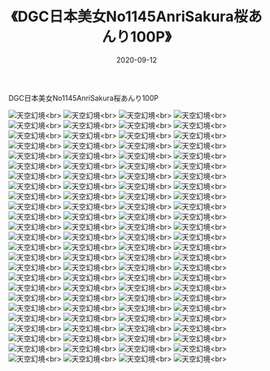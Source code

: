 ﻿---
layout: post
title: 《DGC日本美女No1145AnriSakura桜あんり100P》
date: 2020-09-12
img: http://photo.orgx.cf/性感/2020/DGC日本美女No1145AnriSakura桜あんり100P/000.jpg
tags: [美女,性感,泳衣]
---

DGC日本美女No1145AnriSakura桜あんり100P



![天空幻境](http://photo.orgx.cf/性感/2020/DGC日本美女No1145AnriSakura桜あんり100P/001.jpg''天空幻境'')<br>
![天空幻境](http://photo.orgx.cf/性感/2020/DGC日本美女No1145AnriSakura桜あんり100P/002.jpg''天空幻境'')<br>
![天空幻境](http://photo.orgx.cf/性感/2020/DGC日本美女No1145AnriSakura桜あんり100P/003.jpg''天空幻境'')<br>
![天空幻境](http://photo.orgx.cf/性感/2020/DGC日本美女No1145AnriSakura桜あんり100P/004.jpg''天空幻境'')<br>
![天空幻境](http://photo.orgx.cf/性感/2020/DGC日本美女No1145AnriSakura桜あんり100P/005.jpg''天空幻境'')<br>
![天空幻境](http://photo.orgx.cf/性感/2020/DGC日本美女No1145AnriSakura桜あんり100P/006.jpg''天空幻境'')<br>
![天空幻境](http://photo.orgx.cf/性感/2020/DGC日本美女No1145AnriSakura桜あんり100P/007.jpg''天空幻境'')<br>
![天空幻境](http://photo.orgx.cf/性感/2020/DGC日本美女No1145AnriSakura桜あんり100P/008.jpg''天空幻境'')<br>
![天空幻境](http://photo.orgx.cf/性感/2020/DGC日本美女No1145AnriSakura桜あんり100P/009.jpg''天空幻境'')<br>
![天空幻境](http://photo.orgx.cf/性感/2020/DGC日本美女No1145AnriSakura桜あんり100P/010.jpg''天空幻境'')<br>
![天空幻境](http://photo.orgx.cf/性感/2020/DGC日本美女No1145AnriSakura桜あんり100P/011.jpg''天空幻境'')<br>
![天空幻境](http://photo.orgx.cf/性感/2020/DGC日本美女No1145AnriSakura桜あんり100P/012.jpg''天空幻境'')<br>
![天空幻境](http://photo.orgx.cf/性感/2020/DGC日本美女No1145AnriSakura桜あんり100P/013.jpg''天空幻境'')<br>
![天空幻境](http://photo.orgx.cf/性感/2020/DGC日本美女No1145AnriSakura桜あんり100P/014.jpg''天空幻境'')<br>
![天空幻境](http://photo.orgx.cf/性感/2020/DGC日本美女No1145AnriSakura桜あんり100P/015.jpg''天空幻境'')<br>
![天空幻境](http://photo.orgx.cf/性感/2020/DGC日本美女No1145AnriSakura桜あんり100P/016.jpg''天空幻境'')<br>
![天空幻境](http://photo.orgx.cf/性感/2020/DGC日本美女No1145AnriSakura桜あんり100P/017.jpg''天空幻境'')<br>
![天空幻境](http://photo.orgx.cf/性感/2020/DGC日本美女No1145AnriSakura桜あんり100P/018.jpg''天空幻境'')<br>
![天空幻境](http://photo.orgx.cf/性感/2020/DGC日本美女No1145AnriSakura桜あんり100P/019.jpg''天空幻境'')<br>
![天空幻境](http://photo.orgx.cf/性感/2020/DGC日本美女No1145AnriSakura桜あんり100P/020.jpg''天空幻境'')<br>
![天空幻境](http://photo.orgx.cf/性感/2020/DGC日本美女No1145AnriSakura桜あんり100P/021.jpg''天空幻境'')<br>
![天空幻境](http://photo.orgx.cf/性感/2020/DGC日本美女No1145AnriSakura桜あんり100P/022.jpg''天空幻境'')<br>
![天空幻境](http://photo.orgx.cf/性感/2020/DGC日本美女No1145AnriSakura桜あんり100P/023.jpg''天空幻境'')<br>
![天空幻境](http://photo.orgx.cf/性感/2020/DGC日本美女No1145AnriSakura桜あんり100P/024.jpg''天空幻境'')<br>
![天空幻境](http://photo.orgx.cf/性感/2020/DGC日本美女No1145AnriSakura桜あんり100P/025.jpg''天空幻境'')<br>
![天空幻境](http://photo.orgx.cf/性感/2020/DGC日本美女No1145AnriSakura桜あんり100P/026.jpg''天空幻境'')<br>
![天空幻境](http://photo.orgx.cf/性感/2020/DGC日本美女No1145AnriSakura桜あんり100P/027.jpg''天空幻境'')<br>
![天空幻境](http://photo.orgx.cf/性感/2020/DGC日本美女No1145AnriSakura桜あんり100P/028.jpg''天空幻境'')<br>
![天空幻境](http://photo.orgx.cf/性感/2020/DGC日本美女No1145AnriSakura桜あんり100P/029.jpg''天空幻境'')<br>
![天空幻境](http://photo.orgx.cf/性感/2020/DGC日本美女No1145AnriSakura桜あんり100P/030.jpg''天空幻境'')<br>
![天空幻境](http://photo.orgx.cf/性感/2020/DGC日本美女No1145AnriSakura桜あんり100P/031.jpg''天空幻境'')<br>
![天空幻境](http://photo.orgx.cf/性感/2020/DGC日本美女No1145AnriSakura桜あんり100P/032.jpg''天空幻境'')<br>
![天空幻境](http://photo.orgx.cf/性感/2020/DGC日本美女No1145AnriSakura桜あんり100P/033.jpg''天空幻境'')<br>
![天空幻境](http://photo.orgx.cf/性感/2020/DGC日本美女No1145AnriSakura桜あんり100P/034.jpg''天空幻境'')<br>
![天空幻境](http://photo.orgx.cf/性感/2020/DGC日本美女No1145AnriSakura桜あんり100P/035.jpg''天空幻境'')<br>
![天空幻境](http://photo.orgx.cf/性感/2020/DGC日本美女No1145AnriSakura桜あんり100P/036.jpg''天空幻境'')<br>
![天空幻境](http://photo.orgx.cf/性感/2020/DGC日本美女No1145AnriSakura桜あんり100P/037.jpg''天空幻境'')<br>
![天空幻境](http://photo.orgx.cf/性感/2020/DGC日本美女No1145AnriSakura桜あんり100P/038.jpg''天空幻境'')<br>
![天空幻境](http://photo.orgx.cf/性感/2020/DGC日本美女No1145AnriSakura桜あんり100P/039.jpg''天空幻境'')<br>
![天空幻境](http://photo.orgx.cf/性感/2020/DGC日本美女No1145AnriSakura桜あんり100P/040.jpg''天空幻境'')<br>
![天空幻境](http://photo.orgx.cf/性感/2020/DGC日本美女No1145AnriSakura桜あんり100P/041.jpg''天空幻境'')<br>
![天空幻境](http://photo.orgx.cf/性感/2020/DGC日本美女No1145AnriSakura桜あんり100P/042.jpg''天空幻境'')<br>
![天空幻境](http://photo.orgx.cf/性感/2020/DGC日本美女No1145AnriSakura桜あんり100P/043.jpg''天空幻境'')<br>
![天空幻境](http://photo.orgx.cf/性感/2020/DGC日本美女No1145AnriSakura桜あんり100P/044.jpg''天空幻境'')<br>
![天空幻境](http://photo.orgx.cf/性感/2020/DGC日本美女No1145AnriSakura桜あんり100P/045.jpg''天空幻境'')<br>
![天空幻境](http://photo.orgx.cf/性感/2020/DGC日本美女No1145AnriSakura桜あんり100P/046.jpg''天空幻境'')<br>
![天空幻境](http://photo.orgx.cf/性感/2020/DGC日本美女No1145AnriSakura桜あんり100P/047.jpg''天空幻境'')<br>
![天空幻境](http://photo.orgx.cf/性感/2020/DGC日本美女No1145AnriSakura桜あんり100P/048.jpg''天空幻境'')<br>
![天空幻境](http://photo.orgx.cf/性感/2020/DGC日本美女No1145AnriSakura桜あんり100P/049.jpg''天空幻境'')<br>
![天空幻境](http://photo.orgx.cf/性感/2020/DGC日本美女No1145AnriSakura桜あんり100P/050.jpg''天空幻境'')<br>
![天空幻境](http://photo.orgx.cf/性感/2020/DGC日本美女No1145AnriSakura桜あんり100P/051.jpg''天空幻境'')<br>
![天空幻境](http://photo.orgx.cf/性感/2020/DGC日本美女No1145AnriSakura桜あんり100P/052.jpg''天空幻境'')<br>
![天空幻境](http://photo.orgx.cf/性感/2020/DGC日本美女No1145AnriSakura桜あんり100P/053.jpg''天空幻境'')<br>
![天空幻境](http://photo.orgx.cf/性感/2020/DGC日本美女No1145AnriSakura桜あんり100P/054.jpg''天空幻境'')<br>
![天空幻境](http://photo.orgx.cf/性感/2020/DGC日本美女No1145AnriSakura桜あんり100P/055.jpg''天空幻境'')<br>
![天空幻境](http://photo.orgx.cf/性感/2020/DGC日本美女No1145AnriSakura桜あんり100P/056.jpg''天空幻境'')<br>
![天空幻境](http://photo.orgx.cf/性感/2020/DGC日本美女No1145AnriSakura桜あんり100P/057.jpg''天空幻境'')<br>
![天空幻境](http://photo.orgx.cf/性感/2020/DGC日本美女No1145AnriSakura桜あんり100P/058.jpg''天空幻境'')<br>
![天空幻境](http://photo.orgx.cf/性感/2020/DGC日本美女No1145AnriSakura桜あんり100P/059.jpg''天空幻境'')<br>
![天空幻境](http://photo.orgx.cf/性感/2020/DGC日本美女No1145AnriSakura桜あんり100P/060.jpg''天空幻境'')<br>
![天空幻境](http://photo.orgx.cf/性感/2020/DGC日本美女No1145AnriSakura桜あんり100P/061.jpg''天空幻境'')<br>
![天空幻境](http://photo.orgx.cf/性感/2020/DGC日本美女No1145AnriSakura桜あんり100P/062.jpg''天空幻境'')<br>
![天空幻境](http://photo.orgx.cf/性感/2020/DGC日本美女No1145AnriSakura桜あんり100P/063.jpg''天空幻境'')<br>
![天空幻境](http://photo.orgx.cf/性感/2020/DGC日本美女No1145AnriSakura桜あんり100P/064.jpg''天空幻境'')<br>
![天空幻境](http://photo.orgx.cf/性感/2020/DGC日本美女No1145AnriSakura桜あんり100P/065.jpg''天空幻境'')<br>
![天空幻境](http://photo.orgx.cf/性感/2020/DGC日本美女No1145AnriSakura桜あんり100P/066.jpg''天空幻境'')<br>
![天空幻境](http://photo.orgx.cf/性感/2020/DGC日本美女No1145AnriSakura桜あんり100P/067.jpg''天空幻境'')<br>
![天空幻境](http://photo.orgx.cf/性感/2020/DGC日本美女No1145AnriSakura桜あんり100P/068.jpg''天空幻境'')<br>
![天空幻境](http://photo.orgx.cf/性感/2020/DGC日本美女No1145AnriSakura桜あんり100P/069.jpg''天空幻境'')<br>
![天空幻境](http://photo.orgx.cf/性感/2020/DGC日本美女No1145AnriSakura桜あんり100P/070.jpg''天空幻境'')<br>
![天空幻境](http://photo.orgx.cf/性感/2020/DGC日本美女No1145AnriSakura桜あんり100P/071.jpg''天空幻境'')<br>
![天空幻境](http://photo.orgx.cf/性感/2020/DGC日本美女No1145AnriSakura桜あんり100P/072.jpg''天空幻境'')<br>
![天空幻境](http://photo.orgx.cf/性感/2020/DGC日本美女No1145AnriSakura桜あんり100P/073.jpg''天空幻境'')<br>
![天空幻境](http://photo.orgx.cf/性感/2020/DGC日本美女No1145AnriSakura桜あんり100P/074.jpg''天空幻境'')<br>
![天空幻境](http://photo.orgx.cf/性感/2020/DGC日本美女No1145AnriSakura桜あんり100P/075.jpg''天空幻境'')<br>
![天空幻境](http://photo.orgx.cf/性感/2020/DGC日本美女No1145AnriSakura桜あんり100P/076.jpg''天空幻境'')<br>
![天空幻境](http://photo.orgx.cf/性感/2020/DGC日本美女No1145AnriSakura桜あんり100P/077.jpg''天空幻境'')<br>
![天空幻境](http://photo.orgx.cf/性感/2020/DGC日本美女No1145AnriSakura桜あんり100P/078.jpg''天空幻境'')<br>
![天空幻境](http://photo.orgx.cf/性感/2020/DGC日本美女No1145AnriSakura桜あんり100P/079.jpg''天空幻境'')<br>
![天空幻境](http://photo.orgx.cf/性感/2020/DGC日本美女No1145AnriSakura桜あんり100P/080.jpg''天空幻境'')<br>
![天空幻境](http://photo.orgx.cf/性感/2020/DGC日本美女No1145AnriSakura桜あんり100P/081.jpg''天空幻境'')<br>
![天空幻境](http://photo.orgx.cf/性感/2020/DGC日本美女No1145AnriSakura桜あんり100P/082.jpg''天空幻境'')<br>
![天空幻境](http://photo.orgx.cf/性感/2020/DGC日本美女No1145AnriSakura桜あんり100P/083.jpg''天空幻境'')<br>
![天空幻境](http://photo.orgx.cf/性感/2020/DGC日本美女No1145AnriSakura桜あんり100P/084.jpg''天空幻境'')<br>
![天空幻境](http://photo.orgx.cf/性感/2020/DGC日本美女No1145AnriSakura桜あんり100P/085.jpg''天空幻境'')<br>
![天空幻境](http://photo.orgx.cf/性感/2020/DGC日本美女No1145AnriSakura桜あんり100P/086.jpg''天空幻境'')<br>
![天空幻境](http://photo.orgx.cf/性感/2020/DGC日本美女No1145AnriSakura桜あんり100P/087.jpg''天空幻境'')<br>
![天空幻境](http://photo.orgx.cf/性感/2020/DGC日本美女No1145AnriSakura桜あんり100P/088.jpg''天空幻境'')<br>
![天空幻境](http://photo.orgx.cf/性感/2020/DGC日本美女No1145AnriSakura桜あんり100P/089.jpg''天空幻境'')<br>
![天空幻境](http://photo.orgx.cf/性感/2020/DGC日本美女No1145AnriSakura桜あんり100P/090.jpg''天空幻境'')<br>
![天空幻境](http://photo.orgx.cf/性感/2020/DGC日本美女No1145AnriSakura桜あんり100P/091.jpg''天空幻境'')<br>
![天空幻境](http://photo.orgx.cf/性感/2020/DGC日本美女No1145AnriSakura桜あんり100P/092.jpg''天空幻境'')<br>
![天空幻境](http://photo.orgx.cf/性感/2020/DGC日本美女No1145AnriSakura桜あんり100P/093.jpg''天空幻境'')<br>
![天空幻境](http://photo.orgx.cf/性感/2020/DGC日本美女No1145AnriSakura桜あんり100P/094.jpg''天空幻境'')<br>
![天空幻境](http://photo.orgx.cf/性感/2020/DGC日本美女No1145AnriSakura桜あんり100P/095.jpg''天空幻境'')<br>
![天空幻境](http://photo.orgx.cf/性感/2020/DGC日本美女No1145AnriSakura桜あんり100P/096.jpg''天空幻境'')<br>
![天空幻境](http://photo.orgx.cf/性感/2020/DGC日本美女No1145AnriSakura桜あんり100P/097.jpg''天空幻境'')<br>
![天空幻境](http://photo.orgx.cf/性感/2020/DGC日本美女No1145AnriSakura桜あんり100P/098.jpg''天空幻境'')<br>
![天空幻境](http://photo.orgx.cf/性感/2020/DGC日本美女No1145AnriSakura桜あんり100P/099.jpg''天空幻境'')<br>
![天空幻境](http://photo.orgx.cf/性感/2020/DGC日本美女No1145AnriSakura桜あんり100P/100.jpg''天空幻境'')<br>